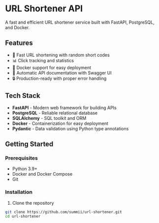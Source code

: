 # URL Shortener API

A fast and efficient URL shortener service built with FastAPI, PostgreSQL, and Docker.

## Features

- 🚀 Fast URL shortening with random short codes
- 📊 Click tracking and statistics
- 🐳 Docker support for easy deployment
- 📝 Automatic API documentation with Swagger UI
- 🔒 Production-ready with proper error handling

## Tech Stack

- **FastAPI** - Modern web framework for building APIs
- **PostgreSQL** - Reliable relational database
- **SQLAlchemy** - SQL toolkit and ORM
- **Docker** - Containerization for easy deployment
- **Pydantic** - Data validation using Python type annotations

## Getting Started

### Prerequisites

- Python 3.9+
- Docker and Docker Compose
- Git

### Installation

1. Clone the repository
```bash
git clone https://github.com/summii/url-shortener.git
cd url-shortener